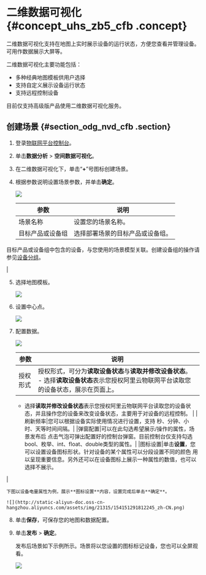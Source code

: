 # 二维数据可视化 {#concept_uhs_zb5_cfb .concept}

二维数据可视化支持在地图上实时展示设备的运行状态，方便您查看并管理设备。可用作数据展示大屏等。

二维数据可视化主要功能包括：

-   多种经典地图模板供用户选择
-   支持自定义展示设备运行状态
-   支持远程控制设备

目前仅支持高级版产品使用二维数据可视化服务。

## 创建场景 {#section_odg_nvd_cfb .section}

1.  登录[物联网平台控制台](https://iot.console.aliyun.com/)。
2.  单击**数据分析** \> **空间数据可视化**。
3.  在二维数据可视化下，单击“**+**”号图标创建场景。
4.  根据参数说明设置场景参数，并单击**确定**。

    ![](http://static-aliyun-doc.oss-cn-hangzhou.aliyuncs.com/assets/img/21315/154151291712241_zh-CN.png)

    |参数|说明|
    |--|--|
    |场景名称|设置您的场景名称。|
    |目标产品或设备组| 选择部署场景的目标产品或设备组。

 目标产品或设备组中包含的设备，与您使用的场景模型关联。创建设备组的操作请参见[设备分组](../../../../cn.zh-CN/用户指南/产品与设备/设备分组.md#)。

 |

5.  选择地图模板。

    ![](http://static-aliyun-doc.oss-cn-hangzhou.aliyuncs.com/assets/img/21315/154151291712242_zh-CN.png)

6.  设置中心点。

    ![](http://static-aliyun-doc.oss-cn-hangzhou.aliyuncs.com/assets/img/21315/154151291812243_zh-CN.png)

7.  配置数据。

    ![](http://static-aliyun-doc.oss-cn-hangzhou.aliyuncs.com/assets/img/21315/154151291812244_zh-CN.png)

    |参数|说明|
    |--|--|
    |授权形式|授权形式，可分为**读取设备状态**与**读取并修改设备状态**。    -   选择**读取设备状态**表示您授权阿里云物联网平台读取您的设备状态，展示在页面上。
    -   选择**读取并修改设备状态**表示您授权阿里云物联网平台读取您的设备状态，并且操作您的设备来改变设备状态，主要用于对设备的远程控制。
|
    |刷新频率|您可以根据设备实际使用情况进行设置，支持 秒、分钟、小时、天等时间间隔。|
    |弹窗配置|可以在此勾选希望展示/操作的属性，场景发布后 点击气泡可弹出配置好的控制台弹窗。目前控制台仅支持勾选bool、枚举、int、float、double类型的属性。|
    |图标设置|单击**设置**，您可以设置设备图标形状。针对设备的某个属性可以分段设置不同的颜色 用以呈现重要信息。另外还可以在设备图标上展示一种属性的数值，也可以选择不展示。

|

    下图以设备电量属性为例，展示**图标设置**内容，设置完成后单击**确定**。

    ![](http://static-aliyun-doc.oss-cn-hangzhou.aliyuncs.com/assets/img/21315/154151291812245_zh-CN.png)

8.  单击**保存**，可保存您的地图和数据配置。
9.  单击**发布** \> **确定**。

    发布后场景如下示例所示。场景将以您设置的图标标记设备，您也可以全屏观看。

    ![](http://static-aliyun-doc.oss-cn-hangzhou.aliyuncs.com/assets/img/21315/154151291812246_zh-CN.png)


